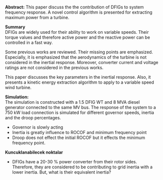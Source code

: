 
**Abstract:** This paper discuss the the contribution of DFIGs to system frequency response. A novel control algorithm is presented for extracting maximum power from a turbine. 

**Summary**  
DFIGs are widely used for their ability to work on variable speeds. Their torque values and therefore active power and the reactive power can be controlled in a fast way. 

Some previous works are reviewed. Their missing points are emphasized. Especially, it is emphasized that the aerodynamics of the turbine is not considered in the inertial response. Moreover, converter current and voltage ratings are not considered in the previous works. 

This paper discusses the key parameters in the inertial response. Also, it presents a kinetic energy extraction algorithm to apply to a variable speed wind turbine.

**Simulation:**  
The simulation is constructed with a 1.5 DFIG WT and 8 MVA diesel generator connected to the same MV bus. The response of the system to a 750 kW load connection is simulated for different governor speeds, inertia and the droop percentages. 

- Governor is slowly acting
- Inertia is greatly influence to ROCOF and minimum frequency point
- Droop does not effect the initial ROCOF but it effects the minimum frequency point. 












**Kuncuklanabilecek noktalar**

- DFIGs have a 20-30 % power converter from their rotor sides. Therefore, they are considered to be contributing to grid inertia with a lower inertia. But, what is their equivalent inertia? 